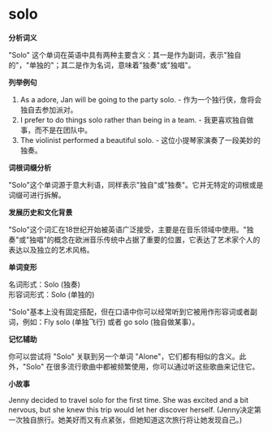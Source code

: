 # solo

**分析词义**

  

"Solo" 这个单词在英语中具有两种主要含义：其一是作为副词，表示"独自的"，"单独的"；其二是作为名词，意味着"独奏"或"独唱"。

  

**列举例句**

  

1.  As a adore, Jan will be going to the party solo. - 作为一个独行侠，詹将会独自去参加派对。
2.  I prefer to do things solo rather than being in a team. - 我更喜欢独自做事，而不是在团队中。
3.  The violinist performed a beautiful solo. - 这位小提琴家演奏了一段美妙的独奏。

  

**词根词缀分析**

  

"Solo"这个单词源于意大利语，同样表示"独自"或"独奏"。它并无特定的词根或是词缀可进行拆解。

  

**发展历史和文化背景**

  

"Solo"这个词汇在18世纪开始被英语广泛接受，主要是在音乐领域中使用。"独奏"或"独唱"的概念在欧洲音乐传统中占据了重要的位置，它表达了艺术家个人的表达以及独立的艺术风格。

  

**单词变形**

  

名词形式：Solo (独奏)  
形容词形式：Solo (单独的)

  

"Solo"基本上没有固定搭配，但在口语中你可以经常听到它被用作形容词或者副词，例如：Fly solo (单独飞行) 或者 go solo (独自做某事）。

  

**记忆辅助**

  

你可以尝试将 "Solo" 关联到另一个单词 "Alone"，它们都有相似的含义。此外，"Solo" 在很多流行歌曲中都被频繁使用，你可以通过听这些歌曲来记住它。

  

**小故事**

  

Jenny decided to travel solo for the first time. She was excited and a bit nervous, but she knew this trip would let her discover herself. (Jenny决定第一次独自旅行。她美好而又有点紧张，但她知道这次旅行将让她发现自己。)
